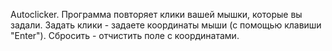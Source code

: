 Autoclicker.
Программа повторяет клики вашей мышки, которые вы задали.
Задать клики - задаете координаты мыши (с помощью клавиши "Enter").
Сбросить - отчистить поле с координатами.
